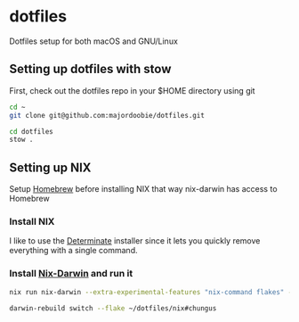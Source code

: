 # dotfiles

Dotfiles setup for both macOS and GNU/Linux

## Setting up dotfiles with stow

First, check out the dotfiles repo in your $HOME directory using git

```bash
cd ~
git clone git@github.com:majordoobie/dotfiles.git

cd dotfiles
stow .
```

## Setting up NIX

Setup [Homebrew](https://brew.sh/) before installing NIX that way nix-darwin has access to Homebrew

### Install NIX
I like to use the [Determinate](https://github.com/DeterminateSystems/nix-installer) installer since it lets you quickly remove everything with a single command. 


### Install [Nix-Darwin](https://github.com/LnL7/nix-darwin) and run it

```bash
nix run nix-darwin --extra-experimental-features "nix-command flakes" -- switch --flake ~/dotfiles/nix

darwin-rebuild switch --flake ~/dotfiles/nix#chungus
```

